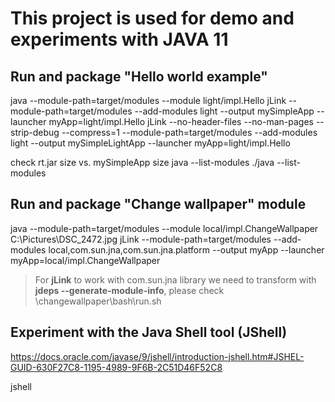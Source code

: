 # This project is used for demo and experiments with JAVA 11

## Run and package "Hello world example"
java --module-path=target/modules --module light/impl.Hello
jLink --module-path=target/modules --add-modules light --output mySimpleApp --launcher myApp=light/impl.Hello
jLink --no-header-files --no-man-pages --strip-debug --compress=1 --module-path=target/modules --add-modules light --output mySimpleLightApp --launcher myApp=light/impl.Hello

check rt.jar size vs. mySimpleApp size
java --list-modules
./java --list-modules

## Run and package "Change wallpaper" module
java --module-path=target/modules --module local/impl.ChangeWallpaper C:\Pictures\DSC_2472.jpg
jLink --module-path=target/modules --add-modules local,com.sun.jna,com.sun.jna.platform --output myApp --launcher myApp=local/impl.ChangeWallpaper

> For **jLink** to work with com.sun.jna library we need to transform with **jdeps --generate-module-info**,
> please check \changewallpaper\bash\run.sh

## Experiment with the Java Shell tool (JShell)
https://docs.oracle.com/javase/9/jshell/introduction-jshell.htm#JSHEL-GUID-630F27C8-1195-4989-9F6B-2C51D46F52C8

jshell